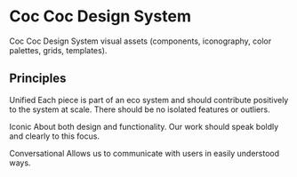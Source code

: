 # Coc Coc Design System
Coc Coc Design System visual assets (components, iconography, color palettes, grids, templates).

## Principles
Unified
Each piece is part of an eco system and should contribute positively to the system at scale. There should be no isolated features or outliers.

Iconic
About both design and functionality. Our work should speak boldly and clearly to this focus.

Conversational
Allows us to communicate with users in easily understood ways.
